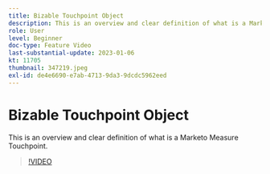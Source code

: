 ```yaml
---
title: Bizable Touchpoint Object
description: This is an overview and clear definition of what is a Marketo Measure Touchpoint.
role: User
level: Beginner
doc-type: Feature Video
last-substantial-update: 2023-01-06
kt: 11705
thumbnail: 347219.jpeg
exl-id: de4e6690-e7ab-4713-9da3-9dcdc5962eed
---
```

# Bizable Touchpoint Object

This is an overview and clear definition of what is a Marketo Measure Touchpoint.

>[!VIDEO](https://video.tv.adobe.com/v/347219/?quality=12&learn=on)
